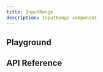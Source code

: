 ```yaml
---
title: InputRange
description: InputRange component
---
```


<script lang="ts">
    import InputRange from '$lib/components/InputRange/InputRange.svelte';
    import {docInputRangePropsDefs} from '$lib/components/InputRange/InputRange.props.js';
    import ApiReference from '$lib-doc/components/ApiReference.svelte';
    import Playground from '$lib-doc/components/Playground.svelte';
    import PlaygroundForm from '$lib-doc/components/PlaygroundForm.svelte';

    let props = {}
</script>

## Playground

<Playground>
    <InputRange slot="component" {...props}/>
    <PlaygroundForm slot="form" bind:props schema={docInputRangePropsDefs} />
</Playground>

## API Reference

<ApiReference data={docInputRangePropsDefs}></ApiReference>
